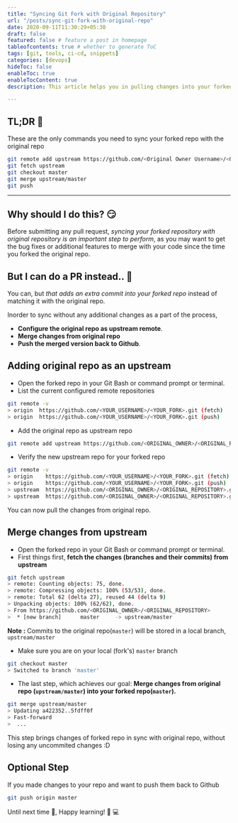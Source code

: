 ```yaml
---
title: "Syncing Git Fork with Original Repository"
url: "/posts/sync-git-fork-with-original-repo"
date: 2020-09-11T11:30:29+05:30
draft: false
featured: false # feature a post in homepage
tableofcontents: true # whether to generate ToC
tags: [git, tools, ci-cd, snippets]
categories: [devops]
hideToc: false
enableToc: true
enableTocContent: true
description: This article helps you in pulling changes into your forked repository from the original one.

---
```


<!--  Start Typing... -->

## TL;DR :rocket:

These are the only commands you need to sync your forked repo with the original repo

```sh
git remote add upstream https://github.com/<Original Owner Username>/<Original Repository>.git
git fetch upstream
git checkout master
git merge upstream/master
git push
```

---

## Why should I do this? :smirk:

Before submitting any pull request, _syncing your forked repository with original repository is an important step to perform_, as you may want to get the bug fixes or additional features to merge with your code since the time you forked the original repo.

## But I can do a PR instead.. :information_desk_person:

You can, but _that adds an extra commit into your forked repo_ instead of matching it with the original repo.

Inorder to sync without any additional changes as a part of the process,

- **Configure the original repo as upstream remote**.
- **Merge changes from original repo**
- **Push the merged version back to Github**.

## Adding original repo as an upstream

- Open the forked repo in your Git Bash or command prompt or terminal.
- List the current configured remote repositories

```sh
git remote -v
> origin  https://github.com/<YOUR_USERNAME>/<YOUR_FORK>.git (fetch)
> origin  https://github.com/<YOUR_USERNAME>/<YOUR_FORK>.git (push)
```

- Add the original repo as upstream repo

```sh
git remote add upstream https://github.com/<ORIGINAL_OWNER>/<ORIGINAL_REPOSITORY>.git
```

- Verify the new upstream repo for your forked repo

```sh
git remote -v
> origin    https://github.com/<YOUR_USERNAME>/<YOUR_FORK>.git (fetch)
> origin    https://github.com/<YOUR_USERNAME>/<YOUR_FORK>.git (push)
> upstream  https://github.com/<ORIGINAL_OWNER>/<ORIGINAL_REPOSITORY>.git (fetch)
> upstream  https://github.com/<ORIGINAL_OWNER>/<ORIGINAL_REPOSITORY>.git (push)
```

You can now pull the changes from original repo.

## Merge changes from upstream

- Open the forked repo in your Git Bash or command prompt or terminal.
- First things first, **fetch the changes (branches and their commits) from upstream**

```sh
git fetch upstream
> remote: Counting objects: 75, done.
> remote: Compressing objects: 100% (53/53), done.
> remote: Total 62 (delta 27), reused 44 (delta 9)
> Unpacking objects: 100% (62/62), done.
> From https://github.com/<ORIGINAL_OWNER>/<ORIGINAL_REPOSITORY>
>  * [new branch]      master     -> upstream/master
```

**Note :** Commits to the original repo(`master`) will be stored in a local branch, `upstream/master`

- Make sure you are on your local (fork's) `master` branch

```sh
git checkout master
> Switched to branch 'master'
```

- The last step, which achieves our goal: **Merge changes from original repo (`upstream/master`) into your forked repo(`master`).**

```sh
git merge upstream/master
> Updating a422352..5fdff0f
> Fast-forward
>  ...
```

This step brings changes of forked repo in sync with original repo, without losing any uncommited changes :D

## Optional Step

If you made changes to your repo and want to push them back to Github

```sh
git push origin master
```

Until next time :wave:, Happy learning! :tada: :computer:

